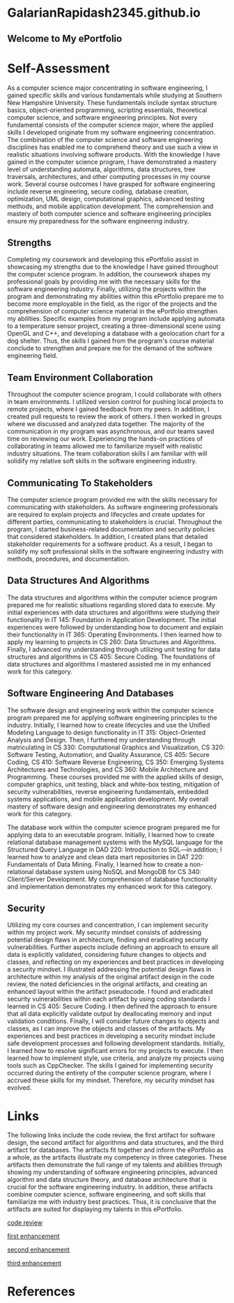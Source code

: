 # GalarianRapidash2345.github.io

## Welcome to My ePortfolio


# Self-Assessment
As a computer science major concentrating in software engineering, I gained specific skills and various fundamentals while studying at Southern New Hampshire University. These fundamentals include syntax structure basics, object-oriented programming, scripting essentials, theoretical computer science, and software engineering principles. Not every fundamental consists of the computer science major, where the applied skills I developed originate from my software engineering concentration. The combination of the computer science and software engineering disciplines has enabled me to comprehend theory and use such a view in realistic situations involving software products. With the knowledge I have gained in the computer science program, I have demonstrated a mastery level of understanding automata, algorithms, data structures, tree traversals, architectures, and other computing processes in my course work. Several course outcomes I have grasped for software engineering include reverse engineering, secure coding, database creation, optimization, UML design, computational graphics, advanced testing methods, and mobile application development. The comprehension and mastery of both computer science and software engineering principles ensure my preparedness for the software engineering industry.

## Strengths
Completing my coursework and developing this ePortfolio assist in showcasing my strengths due to the knowledge I have gained throughout the computer science program. In addition, the coursework shapes my professional goals by providing me with the necessary skills for the software engineering industry. Finally, utilizing the projects within the program and demonstrating my abilities within this ePortfolio prepare me to become more employable in the field, as the rigor of the projects and the comprehension of computer science material in the ePortfolio strengthen my abilities. Specific examples from my program include applying automata to a temperature sensor project, creating a three-dimensional scene using OpenGL and C++, and developing a database with a geolocation chart for a dog shelter. Thus, the skills I gained from the program's course material conclude to strengthen and prepare me for the demand of the software engineering field.  

## Team Environment Collaboration
Throughout the computer science program, I could collaborate with others in team environments. I utilized version control for pushing local projects to remote projects, where I gained feedback from my peers. In addition, I created pull requests to review the work of others. I then worked in groups where we discussed and analyzed data together. The majority of the communication in my program was asynchronous, and our teams saved time on reviewing our work. Experiencing the hands-on practices of collaborating in teams allowed me to familiarize myself with realistic industry situations. The team collaboration skills I am familiar with will solidify my relative soft skills in the software engineering industry.

## Communicating To Stakeholders
The computer science program provided me with the skills necessary for communicating with stakeholders. As software engineering professionals are required to explain projects and lifecycles and create updates for different parties, communicating to stakeholders is crucial. Throughout the program, I started business-related documentation and security policies that considered stakeholders. In addition, I created plans that detailed stakeholder requirements for a software product. As a result, I began to solidify my soft professional skills in the software engineering industry with methods, procedures, and documentation.

## Data Structures And Algorithms
The data structures and algorithms within the computer science program prepared me for realistic situations regarding stored data to execute. My initial experiences with data structures and algorithms were studying their functionality in IT 145: Foundation in Application Development. The initial experiences were followed by understanding how to document and explain their functionality in IT 365: Operating Environments. I then learned how to apply my learning to projects in CS 260: Data Structures and Algorithms. Finally, I advanced my understanding through utilizing unit testing for data structures and algorithms in CS 405: Secure Coding. The foundations of data structures and algorithms I mastered assisted me in my enhanced work for this category.

## Software Engineering And Databases
The software design and engineering work within the computer science program prepared me for applying software engineering principles to the industry. Initially, I learned how to create lifecycles and use the Unified Modeling Language to design functionality in IT 315: Object-Oriented Analysis and Design. Then, I furthered my understanding through matriculating in CS 330: Computational Graphics and Visualization, CS 320: Software Testing, Automation, and Quality Assurance, CS 405: Secure Coding, CS 410: Software Reverse Engineering, CS 350: Emerging Systems Architectures and Technologies, and CS 360: Mobile Architecture and Programming. These courses provided me with the applied skills of design, computer graphics, unit testing, black and white-box testing, mitigation of security vulnerabilities, reverse engineering fundamentals, embedded systems applications, and mobile application development. My overall mastery of software design and engineering demonstrates my enhanced work for this category.

The database work within the computer science program prepared me for applying data to an executable program. Initially, I learned how to create relational database management systems with the MySQL language for the Structured Query Language in DAD 220: Introduction to SQL—in addition; I learned how to analyze and clean data mart repositories in DAT 220: Fundamentals of Data Mining. Finally, I learned how to create a non-relational database system using NoSQL and MongoDB for CS 340: Client/Server Development. My comprehension of database functionality and implementation demonstrates my enhanced work for this category.

## Security
Utilizing my core courses and concentration, I can implement security within my project work. My security mindset consists of addressing potential design flaws in architecture, finding and eradicating security vulnerabilities. Further aspects include defining an approach to ensure all data is explicitly validated, considering future changes to objects and classes, and reflecting on my experiences and best practices in developing a security mindset. I illustrated addressing the potential design flaws in architecture within my analysis of the original artifact design in the code review, the noted deficiencies in the original artifacts, and creating an enhanced layout within the artifact pseudocode. I found and eradicated security vulnerabilities within each artifact by using coding standards I learned in CS 405: Secure Coding. I then defined the approach to ensure that all data explicitly validate output by deallocating memory and input validation conditions. Finally, I will consider future changes to objects and classes, as I can improve the objects and classes of the artifacts. My experiences and best practices in developing a security mindset include safe development processes and following development standards. Initially, I learned how to resolve significant errors for my projects to execute. I then learned how to implement style, use criteria, and analyze my projects using tools such as CppChecker. The skills I gained for implementing security occurred during the entirety of the computer science program, where I accrued these skills for my mindset. Therefore, my security mindset has evolved.

# Links
The following links include the code review, the first artifact for software design, the second artifact for algorithms and data structures, and the third artifact for databases. The artifacts fit together and inform the ePortfolio as a whole, as the artifacts illustrate my competency in three categories. These artifacts then demonstrate the full range of my talents and abilities through showing my understanding of software engineering principles, advanced algorithm and data structure theory, and database architecture that is crucial for the software engineering industry. In addition, these artifacts combine computer science, software engineering, and soft skills that familiarize me with industry best practices. Thus, it is conclusive that the artifacts are suited for displaying my talents in this ePortfolio.


[code review](https://galarianrapidash2345.github.io/Code-Review/)

[first enhancement](https://galarianrapidash2345.github.io/Enhancement-One/)

[second enhancement](https://galarianrapidash2345.github.io/Enhancement-Two/)

[third enhancement](https://galarianrapidash2345.github.io/Enhancement-Three/)


# References

